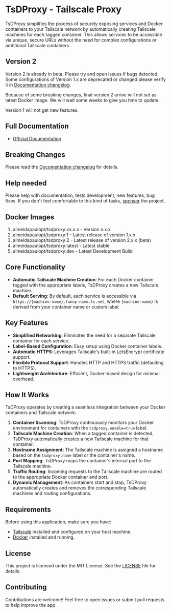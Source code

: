 # TsDProxy - Tailscale Proxy

TsDProxy simplifies the process of securely exposing services and Docker containers
to your Tailscale network by automatically creating Tailscale machines for each
tagged container. This allows services to be accessible via unique, secure URLs
without the need for complex configurations or additional Tailscale containers.

## Version 2

Version 2 is already in beta. Please try and open issues if bugs detected.
Some configurations of Version 1.x are deprecated or changed please verify it in
 [Documentation changelog](https://almeidapaulopt.github.io/tsdproxy/docs/changelog/).

Because of some breaking changes, final version 2 arrive will not set as latest
Docker image. We will wait some weeks to give you time to update.

Version 1 will not get new features.

## Full Documentation

- [Official Documentation](https://almeidapaulopt.github.io/tsdproxy/)

## Breaking Changes

Please read the [Documentation changelog](https://almeidapaulopt.github.io/tsdproxy/docs/changelog/)
for details.

## Help needed

Please help with documentation, tests development, new features, bug fixes.
If you don't feel comfortable to this kind of tasks, [sponsor](https://github.com/sponsors/almeidapaulopt)
the project.

## Docker Images

1. almeidapaulopt/tsdproxy:vx.x.x  - Version x.x.x
2. almeidapaulopt/tsdproxy:1       - Latest release of version 1.x.x
3. almeidapaulopt/tsdproxy:2       - Latest release of version 2.x.x (beta)
4. almeidapaulopt/tsdproxy:latest  - Latest stable
5. almeidapaulopt/tsdproxy:dev     - Latest Development Build

## Core Functionality

- **Automatic Tailscale Machine Creation**: For each Docker container tagged
with the appropriate labels, TsDProxy creates a new Tailscale machine.
- **Default Serving**: By default, each service is accessible via
`https://{machine-name}.funny-name.ts.net`, where `{machine-name}` is derived
from your container name or custom label.

## Key Features

- **Simplified Networking**: Eliminates the need for a separate Tailscale
container for each service.
- **Label-Based Configuration**: Easy setup using Docker container labels.
- **Automatic HTTPS**: Leverages Tailscale's built-in LetsEncrypt certificate support.
- **Flexible Protocol Support**: Handles HTTP and HTTPS traffic (defaulting to HTTPS).
- **Lightweight Architecture**: Efficient, Docker-based design for minimal overhead.

## How It Works

TsDProxy operates by creating a seamless integration between your Docker
containers and Tailscale network:

1. **Container Scanning**: TsDProxy continuously monitors your Docker
environment for containers with the `tsdproxy.enable=true` label.
2. **Tailscale Machine Creation**: When a tagged container is detected, TsDProxy
automatically creates a new Tailscale machine for that container.
3. **Hostname Assignment**: The Tailscale machine is assigned a hostname based
on the `tsdproxy.name` label or the container's name.
4. **Port Mapping**: TsDProxy maps the container's internal port to the Tailscale
machine.
5. **Traffic Routing**: Incoming requests to the Tailscale machine are routed to
the appropriate Docker container and port.
6. **Dynamic Management**: As containers start and stop, TsDProxy automatically
creates and removes the corresponding Tailscale machines and routing configurations.

## Requirements

Before using this application, make sure you have:

- [Tailscale](https://tailscale.com/) installed and configured on your host machine.
- [Docker](https://www.docker.com/) installed and running.

## License

This project is licensed under the MIT License. See the [LICENSE](LICENSE) file
for details.

## Contributing

Contributions are welcome! Feel free to open issues or submit pull requests to help improve the app.
